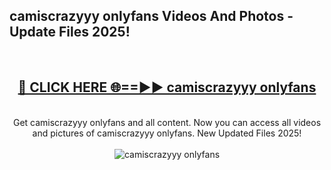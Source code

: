 <h2>camiscrazyyy onlyfans Videos And Photos - Update Files 2025!</h2>
<br>
<div align="center">
<h2><a href="https://linkcuts.com/hfmhzwbr" rel="nofollow">🔴 CLICK HERE 🌐==►► camiscrazyyy onlyfans</a></h2>
<br>
Get camiscrazyyy onlyfans and all content. Now you can access all videos and pictures of camiscrazyyy onlyfans. New Updated Files 2025!
<br>
<br>
<a href="https://linkcuts.com/hfmhzwbr" rel="nofollow" data-target="animated-image.originalLink"><img src="https://i.ibb.co.com/WyWwxjT/player-gif2.gif" alt="camiscrazyyy onlyfans" style="max-width: 100%; display: inline-block;" data-target="animated-image.originalImage"></a>
</div>
<br>